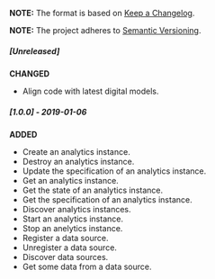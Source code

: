 **NOTE:** The format is based on [Keep a Changelog](http://keepachangelog.com/en/1.0.0/).

**NOTE:** The project adheres to [Semantic Versioning](http://semver.org/spec/v2.0.0.html).

##### [Unreleased]

**CHANGED**

* Align code with latest digital models.


##### [1.0.0] - 2019-01-06

**ADDED**

* Create an analytics instance.
* Destroy an analytics instance.
* Update the specification of an analytics instance.
* Get an analytics instance.
* Get the state of an analytics instance.
* Get the specification of an analytics instance.
* Discover analytics instances.
* Start an analytics instance.
* Stop an anelytics instance.
* Register a data source.
* Unregister a data source.
* Discover data sources.
* Get some data from a data source.
